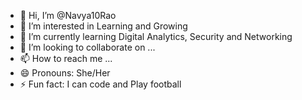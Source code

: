 - 👋 Hi, I’m @Navya10Rao
- 👀 I’m interested in Learning and Growing
- 🌱 I’m currently learning Digital Analytics, Security and Networking
- 💞️ I’m looking to collaborate on ...
- 📫 How to reach me ...
- 😄 Pronouns: She/Her
- ⚡ Fun fact: I can code and Play football 

<!---
Navya10Rao/Navya10Rao is a ✨ special ✨ repository because its `README.md` (this file) appears on your GitHub profile.
You can click the Preview link to take a look at your changes.
--->

